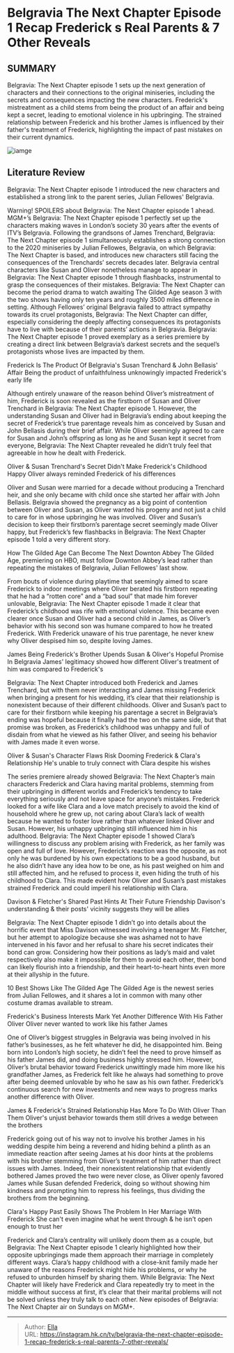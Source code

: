 # Belgravia The Next Chapter Episode 1 Recap Frederick s Real Parents &amp; 7 Other Reveals


## SUMMARY 


 Belgravia: The Next Chapter episode 1 sets up the next generation of characters and their connections to the original miniseries, including the secrets and consequences impacting the new characters. 
 Frederick&#39;s mistreatment as a child stems from being the product of an affair and being kept a secret, leading to emotional violence in his upbringing. 
 The strained relationship between Frederick and his brother James is influenced by their father&#39;s treatment of Frederick, highlighting the impact of past mistakes on their current dynamics. 

![iamge](https://static1.srcdn.com/wordpress/wp-content/uploads/2024/01/benjamin-wainwright-as-frederick-trenchard-and-harriet-slater-as-clara-dunn-in-belgravia-the-next-chapter.jpg)

## Literature Review

Belgravia: The Next Chapter episode 1 introduced the new characters and established a strong link to the parent series, Julian Fellowes&#39; Belgravia.




Warning! SPOILERS about Belgravia: The Next Chapter episode 1 ahead.
MGM&#43;’s Belgravia: The Next Chapter episode 1 perfectly set up the characters making waves in London’s society 30 years after the events of ITV’s Belgravia. Following the grandsons of James Trenchard, Belgravia: The Next Chapter episode 1 simultaneously establishes a strong connection to the 2020 miniseries by Julian Fellowes, Belgravia, on which Belgravia: The Next Chapter is based, and introduces new characters still facing the consequences of the Trenchards’ secrets decades later. Belgravia central characters like Susan and Oliver nonetheless manage to appear in Belgravia: The Next Chapter episode 1 through flashbacks, instrumental to grasp the consequences of their mistakes.
Belgravia: The Next Chapter can become the period drama to watch awaiting The Gilded Age season 3 with the two shows having only ten years and roughly 3500 miles difference in setting. Although Fellowes’ original Belgravia failed to attract sympathy towards its cruel protagonists, Belgravia: The Next Chapter can differ, especially considering the deeply affecting consequences its protagonists have to live with because of their parents’ actions in Belgravia. Belgravia: The Next Chapter episode 1 proved exemplary as a series premiere by creating a direct link between Belgravia’s darkest secrets and the sequel’s protagonists whose lives are impacted by them.









 








 Frederick Is The Product Of Belgravia&#39;s Susan Trenchard &amp; John Bellasis&#39; Affair 
Being the product of unfaithfulness unknowingly impacted Frederick&#39;s early life
        

Although entirely unaware of the reason behind Oliver’s mistreatment of him, Frederick is soon revealed as the firstborn of Susan and Oliver Trenchard in Belgravia: The Next Chapter episode 1. However, the understanding Susan and Oliver had in Belgravia’s ending about keeping the secret of Frederick’s true parentage reveals him as conceived by Susan and John Bellasis during their brief affair. While Oliver seemingly agreed to care for Susan and John’s offspring as long as he and Susan kept it secret from everyone, Belgravia: The Next Chapter revealed he didn’t truly feel that agreeable in how he dealt with Frederick.





 Oliver &amp; Susan Trenchard&#39;s Secret Didn&#39;t Make Frederick&#39;s Childhood Happy 
Oliver always reminded Frederick of his differences
        

Oliver and Susan were married for a decade without producing a Trenchard heir, and she only became with child once she started her affair with John Bellasis. Belgravia showed the pregnancy as a big point of contention between Oliver and Susan, as Oliver wanted his progeny and not just a child to care for in whose upbringing he was involved. Oliver and Susan’s decision to keep their firstborn’s parentage secret seemingly made Oliver happy, but Frederick’s few flashbacks in Belgravia: The Next Chapter episode 1 told a very different story.
            
 
 How The Gilded Age Can Become The Next Downton Abbey 
The Gilded Age, premiering on HBO, must follow Downton Abbey’s lead rather than repeating the mistakes of Belgravia, Julian Fellowes&#39; last show.



From bouts of violence during playtime that seemingly aimed to scare Frederick to indoor meetings where Oliver berated his firstborn repeating that he had a “rotten core” and a “bad soul” that made him forever unlovable, Belgravia: The Next Chapter episode 1 made it clear that Frederick’s childhood was rife with emotional violence. This became even clearer once Susan and Oliver had a second child in James, as Oliver’s behavior with his second son was humane compared to how he treated Frederick. With Frederick unaware of his true parentage, he never knew why Oliver despised him so, despite loving James.





 James Being Frederick&#39;s Brother Upends Susan &amp; Oliver&#39;s Hopeful Promise In Belgravia 
James&#39; legitimacy showed how different Oliver&#39;s treatment of him was compared to Frederick&#39;s
        

Belgravia: The Next Chapter introduced both Frederick and James Trenchard, but with them never interacting and James missing Frederick when bringing a present for his wedding, it’s clear that their relationship is nonexistent because of their different childhoods. Oliver and Susan’s pact to care for their firstborn while keeping his parentage a secret in Belgravia’s ending was hopeful because it finally had the two on the same side, but that promise was broken, as Frederick’s childhood was unhappy and full of disdain from what he viewed as his father Oliver, and seeing his behavior with James made it even worse.





 Oliver &amp; Susan&#39;s Character Flaws Risk Dooming Frederick &amp; Clara&#39;s Relationship 
He&#39;s unable to truly connect with Clara despite his wishes


 







The series premiere already showed Belgravia: The Next Chapter’s main characters Frederick and Clara having marital problems, stemming from their upbringing in different worlds and Frederick’s tendency to take everything seriously and not leave space for anyone’s mistakes. Frederick looked for a wife like Clara and a love match precisely to avoid the kind of household where he grew up, not caring about Clara’s lack of wealth because he wanted to foster love rather than whatever linked Oliver and Susan. However, his unhappy upbringing still influenced him in his adulthood.
Belgravia: The Next Chapter episode 1 showed Clara’s willingness to discuss any problem arising with Frederick, as her family was open and full of love. However, Frederick’s reaction was the opposite, as not only he was burdened by his own expectations to be a good husband, but he also didn’t have any idea how to be one, as his past weighed on him and still affected him, and he refused to process it, even hiding the truth of his childhood to Clara. This made evident how Oliver and Susan’s past mistakes strained Frederick and could imperil his relationship with Clara.





 Davison &amp; Fletcher&#39;s Shared Past Hints At Their Future Friendship 
Davison&#39;s understanding &amp; their posts&#39; vicinity suggests they will be allies
        

Belgravia: The Next Chapter episode 1 didn’t go into details about the horrific event that Miss Davison witnessed involving a teenager Mr. Fletcher, but her attempt to apologize because she was ashamed not to have intervened in his favor and her refusal to share his secret indicates their bond can grow. Considering how their positions as lady’s maid and valet respectively also make it impossible for them to avoid each other, their bond can likely flourish into a friendship, and their heart-to-heart hints even more at their allyship in the future.
            
 
 10 Best Shows Like The Gilded Age 
The Gilded Age is the newest series from Julian Fellowes, and it shares a lot in common with many other costume dramas available to stream.








 Frederick&#39;s Business Interests Mark Yet Another Difference With His Father Oliver 
Oliver never wanted to work like his father James
        

One of Oliver’s biggest struggles in Belgravia was being involved in his father’s businesses, as he felt whatever he did, he disappointed him. Being born into London’s high society, he didn’t feel the need to prove himself as his father James did, and doing business highly stressed him. However, Oliver’s brutal behavior toward Frederick unwittingly made him more like his grandfather James, as Frederick felt like he always had something to prove after being deemed unlovable by who he saw as his own father. Frederick’s continuous search for new investments and new ways to progress marks another difference with Oliver.





 James &amp; Frederick&#39;s Strained Relationship Has More To Do With Oliver Than Them 
Oliver&#39;s unjust behavior towards them still drives a wedge between the brothers


 







Frederick going out of his way not to involve his brother James in his wedding despite him being a reverend and hiding behind a plinth as an immediate reaction after seeing James at his door hints at the problems with his brother stemming from Oliver’s treatment of him rather than direct issues with James. Indeed, their nonexistent relationship that evidently bothered James proved the two were never close, as Oliver openly favored James while Susan defended Frederick, doing so without showing him kindness and prompting him to repress his feelings, thus dividing the brothers from the beginning.





 Clara&#39;s Happy Past Easily Shows The Problem In Her Marriage With Frederick 
She can&#39;t even imagine what he went through &amp; he isn&#39;t open enough to trust her
        

Frederick and Clara’s centrality will unlikely doom them as a couple, but Belgravia: The Next Chapter episode 1 clearly highlighted how their opposite upbringings made them approach their marriage in completely different ways. Clara’s happy childhood with a close-knit family made her unaware of the reasons Frederick might hide his problems, or why he refused to unburden himself by sharing them. While Belgravia: The Next Chapter will likely have Frederick and Clara repeatedly try to meet in the middle without success at first, it’s clear that their marital problems will not be solved unless they truly talk to each other.
New episodes of Belgravia: The Next Chapter air on Sundays on MGM&#43;.



---

> Author: [Ella](https://instagram.hk.cn/)  
> URL: https://instagram.hk.cn/tv/belgravia-the-next-chapter-episode-1-recap-frederick-s-real-parents-7-other-reveals/  

